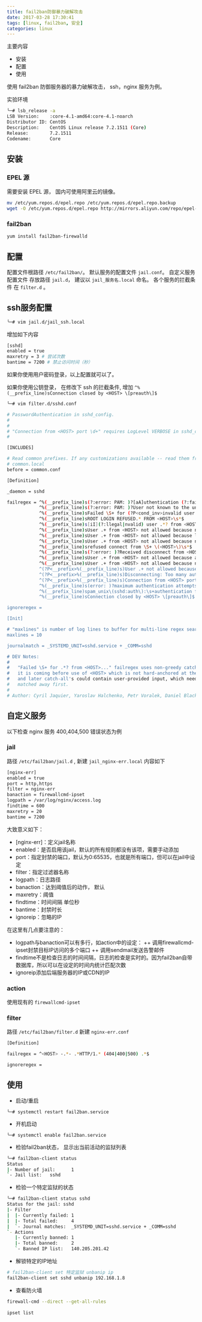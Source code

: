 ```yaml
---
title: fail2ban防御暴力破解攻击
date: 2017-03-28 17:30:41
tags: [linux, fail2ban, 安全]
categories: linux
---
```


主要内容

* 安装
* 配置
* 使用

使用 fail2ban 防御服务器的暴力破解攻击， ssh，nginx 服务为例。

<!-- more -->

实验环境 
```sh
╰─# lsb_release -a
LSB Version:    :core-4.1-amd64:core-4.1-noarch
Distributor ID: CentOS
Description:    CentOS Linux release 7.2.1511 (Core) 
Release:        7.2.1511
Codename:       Core

```

## 安装
### EPEL 源
需要安装 EPEL 源， 国内可使用阿里云的镜像。

```sh
mv /etc/yum.repos.d/epel.repo /etc/yum.repos.d/epel.repo.backup
wget -O /etc/yum.repos.d/epel.repo http://mirrors.aliyun.com/repo/epel-7.repo
```
### fail2ban

```sh
yum install fail2ban-firewalld
```

## 配置
配置文件根路径 `/etc/fail2ban/`。 默认服务的配置文件 `jail.conf`。 
自定义服务配置文件 存放路径 `jail.d`， 建议以 `jail_服务名.local` 命名。
各个服务的拦截条件 在 `filter.d` 。

## ssh服务配置

```sh
╰─# vim jail.d/jail_ssh.local 

```

增加如下内容 
```sh
[sshd]
enabled = true
maxretry = 3 # 尝试次数
bantime = 7200 # 禁止访问时间（秒）

```

如果你使用用户密码登录，以上配置就可以了。

如果你使用公钥登录， 在修改下 ssh 的拦截条件, 增加 `^%(__prefix_line)sConnection closed by <HOST> \[preauth\]$`

```sh
╰─# vim filter.d/sshd.conf 
```

```sh
# PasswordAuthentication in sshd_config.
#
#
# "Connection from <HOST> port \d+" requires LogLevel VERBOSE in sshd_config
#

[INCLUDES]

# Read common prefixes. If any customizations available -- read them from
# common.local
before = common.conf

[Definition]

_daemon = sshd

failregex = ^%(__prefix_line)s(?:error: PAM: )?[aA]uthentication (?:failure|error|failed) for .* from <HOST>( via \S+)?\s*$
            ^%(__prefix_line)s(?:error: PAM: )?User not known to the underlying authentication module for .* from <HOST>\s*$
            ^%(__prefix_line)sFailed \S+ for (?P<cond_inv>invalid user )?(?P<user>(?P<cond_user>\S+)|(?(cond_inv)(?:(?! from ).)*?|[^:]+)) from <HOST>(?: port \d+)?(?: ssh\d*)?(?(cond_user):|(?:(?:(?! from ).)*)$)
            ^%(__prefix_line)sROOT LOGIN REFUSED.* FROM <HOST>\s*$
            ^%(__prefix_line)s[iI](?:llegal|nvalid) user .*? from <HOST>(?: port \d+)?\s*$
            ^%(__prefix_line)sUser .+ from <HOST> not allowed because not listed in AllowUsers\s*$
            ^%(__prefix_line)sUser .+ from <HOST> not allowed because listed in DenyUsers\s*$
            ^%(__prefix_line)sUser .+ from <HOST> not allowed because not in any group\s*$
            ^%(__prefix_line)srefused connect from \S+ \(<HOST>\)\s*$
            ^%(__prefix_line)s(?:error: )?Received disconnect from <HOST>: 3: .*: Auth fail(?: \[preauth\])?$
            ^%(__prefix_line)sUser .+ from <HOST> not allowed because a group is listed in DenyGroups\s*$
            ^%(__prefix_line)sUser .+ from <HOST> not allowed because none of user's groups are listed in AllowGroups\s*$
            ^(?P<__prefix>%(__prefix_line)s)User .+ not allowed because account is locked<SKIPLINES>(?P=__prefix)(?:error: )?Received disconnect from <HOST>: 11: .+ \[preauth\]$
            ^(?P<__prefix>%(__prefix_line)s)Disconnecting: Too many authentication failures for .+? \[preauth\]<SKIPLINES>(?P=__prefix)(?:error: )?Connection closed by <HOST> \[preauth\]$
            ^(?P<__prefix>%(__prefix_line)s)Connection from <HOST> port \d+(?: on \S+ port \d+)?<SKIPLINES>(?P=__prefix)Disconnecting: Too many authentication failures for .+? \[preauth\]$
            ^%(__prefix_line)s(error: )?maximum authentication attempts exceeded for .* from <HOST>(?: port \d*)?(?: ssh\d*)? \[preauth\]$
            ^%(__prefix_line)spam_unix\(sshd:auth\):\s+authentication failure;\s*logname=\S*\s*uid=\d*\s*euid=\d*\s*tty=\S*\s*ruser=\S*\s*rhost=<HOST>\s.*$
            ^%(__prefix_line)sConnection closed by <HOST> \[preauth\]$  ##增加在这里

ignoreregex =

[Init]

# "maxlines" is number of log lines to buffer for multi-line regex searches
maxlines = 10

journalmatch = _SYSTEMD_UNIT=sshd.service + _COMM=sshd

# DEV Notes:
#
#   "Failed \S+ for .*? from <HOST>..." failregex uses non-greedy catch-all because
#   it is coming before use of <HOST> which is not hard-anchored at the end as well,
#   and later catch-all's could contain user-provided input, which need to be greedily
#   matched away first.
#
# Author: Cyril Jaquier, Yaroslav Halchenko, Petr Voralek, Daniel Black
```

## 自定义服务
以下检查 nginx 服务 400,404,500 错误状态为例
### jail
路径 `/etc/fail2ban/jail.d` , 新建 `jail_nginx-err.local`
内容如下 
```sh
[nginx-err]
enabled = true
port = http,https
filter = nginx-err
banaction = firewallcmd-ipset
logpath = /var/log/nginx/access.log
findtime = 600
maxretry = 20
bantime = 7200
```

大致意义如下：

+ [nginx-err]：定义jail名称
+ enabled：是否启用该jail，默认的所有规则都没有该项，需要手动添加
+ port：指定封禁的端口，默认为0:65535，也就是所有端口，但可以在jail中设定
+ filter：指定过滤器名称
+ logpath：日志路径
+ banaction：达到阈值后的动作， 默认
+ maxretry：阈值
+ findtime：时间间隔 单位秒
+ bantime：封禁时长
+ ignoreip：忽略的IP

在这里有几点要注意的：

+ logpath与banaction可以有多行，如action中的设定：
++ 调用firewallcmd-ipset封禁目标IP访问的多个端口
++ 调用sendmail发送告警邮件
+ findtime不是检查日志的时间间隔，日志的检查是实时的。因为fail2ban自带数据库，所以可以在设定的时间内统计匹配次数
+ ignoreip添加后端服务器的IP或CDN的IP


### action
使用现有的 `firewallcmd-ipset`

### filter
路径 `/etc/fail2ban/filter.d` 新建 `nginx-err.conf`

```sh
[Definition]

failregex = ^<HOST> -.*- .*HTTP/1.* (404|400|500) .*$

ignoreregex =

```

## 使用
* 启动/重启 
```
╰─# systemctl restart fail2ban.service
```

* 开机启动
```
╰─# systemctl enable fail2ban.service
```

* 检验fail2ban状态， 显示出当前活动的监狱列表
```sh
╰─# fail2ban-client status                                                                                                                                                                                  255 ↵
Status
|- Number of jail:      1
`- Jail list:   sshd
```

* 检验一个特定监狱的状态
```sh
╰─# fail2ban-client status sshd 
Status for the jail: sshd
|- Filter
|  |- Currently failed: 1
|  |- Total failed:     4
|  `- Journal matches:  _SYSTEMD_UNIT=sshd.service + _COMM=sshd
`- Actions
   |- Currently banned: 1
   |- Total banned:     2
   `- Banned IP list:   140.205.201.42
```

* 解锁特定的IP地址
```sh
# fail2ban-client set 特定监狱 unbanip ip
fail2ban-client set sshd unbanip 192.168.1.8
```

* 查看防火墙
```sh
firewall-cmd --direct --get-all-rules
  
ipset list
```



